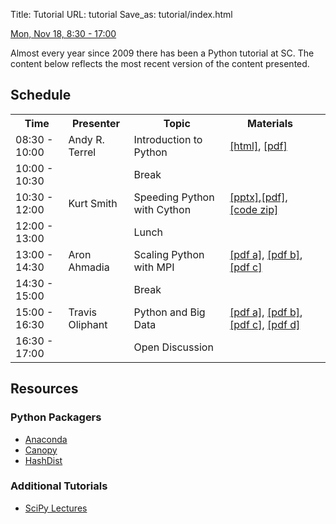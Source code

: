 Title: Tutorial
URL: tutorial
Save_as: tutorial/index.html

[Mon, Nov 18, 8:30 - 17:00](http://sc13.supercomputing.org/schedule/event_detail.php?evid=tut174)

Almost every year since 2009 there has been a Python tutorial at SC.  The content below reflects the most recent version of the content presented.

## Schedule

<table>
<tr><th>Time</th><th>Presenter</th><th>Topic</th><th>Materials</th></tr>
<tr><td>08:30 - 10:00</td><td>Andy R. Terrel</td><td>Introduction to
Python</td><td><a
href="/static/tutorial/IntroducingPython/slides/1_Intro.html">[html]</a>, <a href="/static/tutorial/IntroducingPython/slides/1_Intro.pdf">[pdf]</a></td></tr>
<tr><td>10:00 - 10:30</td><td></td><td>Break</td><td></td></tr>
<tr><td>10:30 - 12:00</td><td>Kurt Smith</td><td>Speeding Python with
Cython</td><td><a
href="/static/tutorial/SpeedingPython/slides/2_Cython.pptx">[pptx]</a>,<a
href="/static/tutorial/SpeedingPython/slides/2_Cython.pdf">[pdf]</a>, <a
href="/static/tutorial/SpeedingPython/pyhpc-cython.zip">[code zip]</a><td></td></tr>
<tr><td>12:00 - 13:00</td><td></td><td>Lunch</td></td></tr>
<tr><td>13:00 - 14:30</td><td>Aron Ahmadia</td><td>Scaling Python with MPI</td><td><a href="/static/tutorial/ScalingPython/slides/3a_ScalingPython.pdf">[pdf a]</a>, <a href="/static/tutorial/ScalingPython/slides/3b_petsc4py_tutorial.pdf">[pdf b]</a>, <a href="/static/tutorial/ScalingPython/slides/3c_PyClaw.pdf">[pdf c]</a></td></tr>
<tr><td>14:30 - 15:00</td><td></td><td>Break</td><td></td></tr>
<tr><td>15:00 - 16:30</td><td>Travis Oliphant</td><td>Python and Big Data</td><td><a href="/static/tutorial/DataPython/slides/4a_Data_Pandas.pdf">[pdf a]</a>, <a href="/static/tutorial/DataPython/slides/4b_MapReduce.pdf">[pdf b]</a>, <a href="/static/tutorial/DataPython/slides/4c_IPCluster.pdf">[pdf c]</a>, <a href="/static/tutorial/DataPython/slides/4d_Data_Exploration.pdf">[pdf d]</a></td></tr>
<tr><td>16:30 - 17:00</td><td></td><td>Open Discussion</td><td></td></tr>
</table>

## Resources

### Python Packagers

* [Anaconda](http://docs.continuum.io/anaconda/)
* [Canopy](https://www.enthought.com/products/canopy/)
* [HashDist](http://hashdist.readthedocs.org/en/latest/)

### Additional Tutorials

* [SciPy Lectures](http://scipy-lectures.github.io/)
